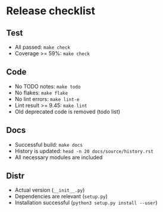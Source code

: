 # Release checklist


## Test

* All passed: `make check`
* Coverage >= 59%: `make check`

## Code

* No TODO notes: `make todo`
* No flakes: `make flake`
* No lint errors: `make lint-e`
* Lint result >= 9.45: `make lint`
* Old deprecated code is removed (todo list)

## Docs

* Successful build: `make docs`
* History is updated: `head -n 20 docs/source/history.rst`
* All necessary modules are included

## Distr

* Actual version  (`__init__.py`)
* Dependencies are relevant (`setup.py`)
* Installation successful (`python3 setup.py install --user`)
